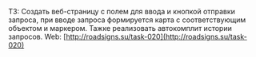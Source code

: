 ТЗ: Создать веб-страницу с полем для ввода и кнопкой отправки запроса, при вводе запроса формируется карта с соответствующим объектом и маркером. Тажке реализовать автокомплит истории запросов.
Web: [http://roadsigns.su/task-020](http://roadsigns.su/task-020)
